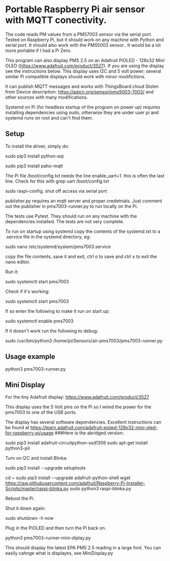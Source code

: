 # Portable Raspberry Pi air sensor with MQTT conectivity.

The code reads PM values from a PMS7003 sensor via the serial port. Tested on Raspberry Pi, 
but it should work on any machine with Python and serial port. It should also work with the PMS5003 sensor..  It would be
a lot more portable if I had a Pi Zero. 

This program can also display PMS 2.5 on an Adafruit PiOLED - 128x32 Mini OLED (https://www.adafruit.com/product/3527). 
If you are using the display see the instructions below. This display uses I2C and 5 volt power; several similar 
Pi compatible displays should work with minor modifictions.

It can publish MQTT messages and works with ThingsBoard.cloud
Stolen from Device description: <https://aqicn.org/sensor/pms5003-7003/> and other sources with many modifications.

Systemd on Pi (for headless startup of the program on power up) requires installing dependencies using sudo, otherwise they are under user pi and
systemd runs on root and can't find them.


## Setup

To install the driver, simply do:

sudo pip3 install python-aqi

sudo pip3 install paho-mqtt

The Pi file /boot/config.txt needs the line enable_uart=1. this is often the last line.
Check for this with grep uart /boot/config.txt

sudo raspi-config. shut off access via serial port

publisher.py requires an mqtt server and proper credetnials. Just comment out the publisher in pms7003-runner.py 
to run locally on the Pi.

The tests use Pytest. They should run on any machine with the dependencies installed. The tests are not very complete.

To run on startup using systemd copy the contents of the systemd.txt to a .service file in the systemd directory, eg:

sudo nano /etc/systemd/system/pms7003.service

copy the file contents, save it and exit, ctrl o to save and ctrl x to exit the nano editor.

Run it:

sudo systemctl start pms7003

Check if it's working:

sudo systemctl start pms7003

If so enter the following to make it run on start up:

sudo systemctl enable pms7003 

If it doesn't work run the following to debug: 

sudo /usr/bin/python3 /home/pi/Sensors/air-pms7003/pms7003-runner.py


## Usage example

python3 pms7003-runner.py

## Mini Display
For the tiny Adafruit display: https://www.adafruit.com/product/3527

This display uses the 5 Volt pins on the Pi so I wired the power for the pms7003 to one of the USB ports.

The display has several software dependencies. Excellent instructions can be found at 
https://learn.adafruit.com/adafruit-pioled-128x32-mini-oled-for-raspberry-pi/usage 
###Here is the abridged version:

sudo pip3 install adafruit-circuitpython-ssd1306
sudo apt-get install python3-pil

Turn on I2C and install Blinka:

sudo pip3 install --upgrade setuptools

cd ~
sudo pip3 install --upgrade adafruit-python-shell
wget https://raw.githubusercontent.com/adafruit/Raspberry-Pi-Installer-Scripts/master/raspi-blinka.py
sudo python3 raspi-blinka.py

Reboot the Pi.

Shut it down again:

sudo shutdown -h now

Plug in the PiOLED and then turn the Pi back on.

python3 pms7003-runner-mini-diplay.py

This should display the latest EPA PMS 2.5 reading in a large font. You can easily cahnge what is displayes, 
see MiniDisplay.py



